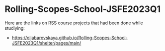 # Rolling-Scopes-School-JSFE2023Q1

Here are the links on RSS course projects that had been done while studiying:
- https://oljabarovskaya.github.io/Rolling-Scopes-School-JSFE2023Q1/shelter/pages/main/
